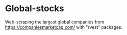 # Global-stocks
Web-scraping the largest global companies from https://companiesmarketcap.com/ with "rvest" packages.
